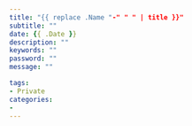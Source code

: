 ```yaml
---
title: "{{ replace .Name "-" " " | title }}"
subtitle: ""
date: {{ .Date }}
description: ""
keywords: ""
password: ""
message: ""

tags:
- Private
categories:
- 
---
```


